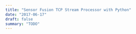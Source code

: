 ```yaml
---
title: "Sensor Fusion TCP Stream Processor with Python"
date: "2017-06-17"
draft: false
summary: "TODO"
---
```

